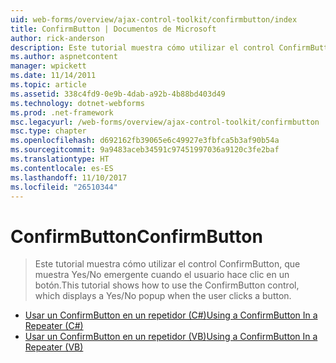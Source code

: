 ```yaml
---
uid: web-forms/overview/ajax-control-toolkit/confirmbutton/index
title: ConfirmButton | Documentos de Microsoft
author: rick-anderson
description: Este tutorial muestra cómo utilizar el control ConfirmButton, que muestra Yes/No emergente cuando el usuario hace clic en un botón.
ms.author: aspnetcontent
manager: wpickett
ms.date: 11/14/2011
ms.topic: article
ms.assetid: 338c4fd9-0e9b-4dab-a92b-4b88bd403d49
ms.technology: dotnet-webforms
ms.prod: .net-framework
msc.legacyurl: /web-forms/overview/ajax-control-toolkit/confirmbutton
msc.type: chapter
ms.openlocfilehash: d692162fb39065e6c49927e3fbfca5b3af90b54a
ms.sourcegitcommit: 9a9483aceb34591c97451997036a9120c3fe2baf
ms.translationtype: HT
ms.contentlocale: es-ES
ms.lasthandoff: 11/10/2017
ms.locfileid: "26510344"
---
```

<a name="confirmbutton"></a><span data-ttu-id="b05c2-103">ConfirmButton</span><span class="sxs-lookup"><span data-stu-id="b05c2-103">ConfirmButton</span></span>
====================
> <span data-ttu-id="b05c2-104">Este tutorial muestra cómo utilizar el control ConfirmButton, que muestra Yes/No emergente cuando el usuario hace clic en un botón.</span><span class="sxs-lookup"><span data-stu-id="b05c2-104">This tutorial shows how to use the ConfirmButton control, which displays a Yes/No popup when the user clicks a button.</span></span>


- [<span data-ttu-id="b05c2-105">Usar un ConfirmButton en un repetidor (C#)</span><span class="sxs-lookup"><span data-stu-id="b05c2-105">Using a ConfirmButton In a Repeater (C#)</span></span>](using-a-confirmbutton-in-a-repeater-cs.md)
- [<span data-ttu-id="b05c2-106">Usar un ConfirmButton en un repetidor (VB)</span><span class="sxs-lookup"><span data-stu-id="b05c2-106">Using a ConfirmButton In a Repeater (VB)</span></span>](using-a-confirmbutton-in-a-repeater-vb.md)
